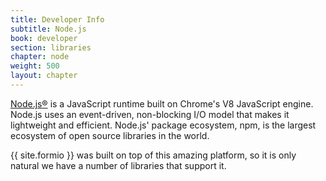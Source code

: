 ```yaml
---
title: Developer Info
subtitle: Node.js
book: developer
section: libraries
chapter: node
weight: 500
layout: chapter
---
```

[Node.js®](https://nodejs.org) is a JavaScript runtime built on Chrome's V8 JavaScript engine. Node.js uses an event-driven, non-blocking I/O model that makes it lightweight and efficient. Node.js' package ecosystem, npm, is the largest ecosystem of open source libraries in the world.

{{ site.formio }} was built on top of this amazing platform, so it is only natural we have a number of libraries that support it.
